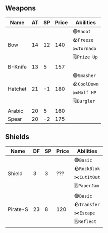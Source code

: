 ## Weapons
|Name    |AT|SP|Price|Abilities|
|--------|--|--|-----|---------|
|Bow     |14|12|  140|🟢`Shoot`<br/>🪨`Freeze`<br/>✂️`Tornado`<br/>🗒️`Prize Up`|
|B-Knife |13| 5|  157|         |
|Hatchet |21|-1|  180|🟢`Smasher`<br/>🪨`CoolDown`<br/>✂️`Half HP`<br/>🗒️`Burgler`|
|Arabic  |20| 5|  160||
|Spear   |20|-2|  175||

## Shields
|Name    |DF|SP|Price|Abilities|
|--------|--|--|-----|---------|
|Shield  | 3| 3|  ???|🟢`Basic`<br/>🪨`RockBlok`<br/>✂️`CutItOut`<br/>🗒️`PaperJam`|
|Pirate-S|23| 8|  120|🟢`Basic`<br/>🪨`Transfer`<br/>✂️`Escape`<br/>🗒️`Reflect`|
